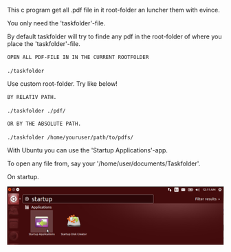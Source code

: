 This c program get all .pdf file in it root-folder an luncher them with evince.

You only need the 'taskfolder'-file.

By default taskfolder will try to finde any pdf in the root-folder of where you place the 'taskfolder'-file.

```
OPEN ALL PDF-FILE IN IN THE CURRENT ROOTFOLDER

./taskfolder
```

Use custom root-folder. Try like below!

```
BY RELATIV PATH.

./taskfolder ./pdf/
```


```
OR BY THE ABSOLUTE PATH.

./taskfolder /home/youruser/path/to/pdfs/

```

With Ubuntu you can use the 'Startup Applications'-app.


To open any file from, say your '/home/user/documents/Taskfolder'.

On startup.

![Startup Applications on Ubuntu](https://raw.githubusercontent.com/voidcode/taskfolder/master/images/1.png) 
